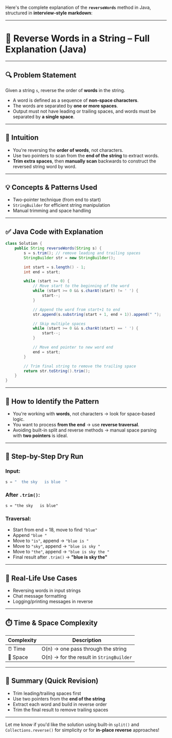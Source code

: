 Here's the complete explanation of the **`reverseWords`** method in Java, structured in **interview-style markdown**:

---

# 🔄 Reverse Words in a String – Full Explanation (Java)

---

## 🔍 Problem Statement

Given a string `s`, reverse the order of **words** in the string.

* A word is defined as a sequence of **non-space characters**.
* The words are separated by **one or more spaces**.
* Output must not have leading or trailing spaces, and words must be separated by **a single space**.

---

## 🧠 Intuition

* You're reversing the **order of words**, not characters.
* Use two pointers to scan from the **end of the string** to extract words.
* **Trim extra spaces**, then **manually scan** backwards to construct the reversed string word by word.

---

## 💡 Concepts & Patterns Used

* Two-pointer technique (from end to start)
* `StringBuilder` for efficient string manipulation
* Manual trimming and space handling

---

## ✅ Java Code with Explanation

```java
class Solution {
    public String reverseWords(String s) {
        s = s.trim(); // remove leading and trailing spaces
        StringBuilder str = new StringBuilder();

        int start = s.length() - 1;
        int end = start;

        while (start >= 0) {
            // Move start to the beginning of the word
            while (start >= 0 && s.charAt(start) != ' ') {
                start--;
            }

            // Append the word from start+1 to end
            str.append(s.substring(start + 1, end + 1)).append(" ");

            // Skip multiple spaces
            while (start >= 0 && s.charAt(start) == ' ') {
                start--;
            }

            // Move end pointer to new word end
            end = start;
        }

        // Trim final string to remove the trailing space
        return str.toString().trim();
    }
}
```

---

## 🔎 How to Identify the Pattern

* You're working with **words**, not characters → look for space-based logic.
* You want to process **from the end** → use **reverse traversal**.
* Avoiding built-in split and reverse methods → manual space parsing with **two pointers** is ideal.

---

## 🔄 Step-by-Step Dry Run

### Input:

```java
s = "  the sky   is blue  "
```

### After `.trim()`:

`s = "the sky   is blue"`

### Traversal:

* Start from end = 18, move to find `"blue"`
* Append `"blue "`
* Move to `"is"`, append → `"blue is "`
* Move to `"sky"`, append → `"blue is sky "`
* Move to `"the"`, append → `"blue is sky the "`
* Final result after `.trim()` → **"blue is sky the"**

---

## 🧵 Real-Life Use Cases

* Reversing words in input strings
* Chat message formatting
* Logging/printing messages in reverse

---

## ⏱️ Time & Space Complexity

| Complexity | Description                              |
| ---------- | ---------------------------------------- |
| ⏰ Time     | O(n) → one pass through the string       |
| 🧠 Space   | O(n) → for the result in `StringBuilder` |

---

## 📌 Summary (Quick Revision)

* Trim leading/trailing spaces first
* Use two pointers from the **end of the string**
* Extract each word and build in reverse order
* Trim the final result to remove trailing spaces

---

Let me know if you'd like the solution using built-in `split()` and `Collections.reverse()` for simplicity or for **in-place reverse** approaches!
